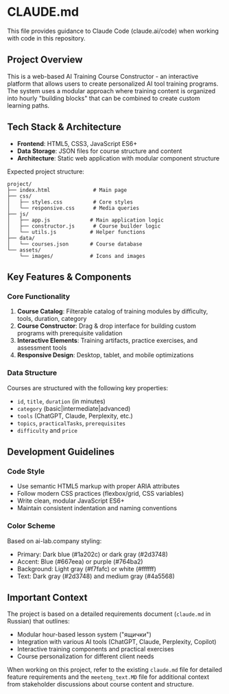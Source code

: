 # CLAUDE.md

This file provides guidance to Claude Code (claude.ai/code) when working with code in this repository.

## Project Overview

This is a web-based AI Training Course Constructor - an interactive platform that allows users to create personalized AI tool training programs. The system uses a modular approach where training content is organized into hourly "building blocks" that can be combined to create custom learning paths.

## Tech Stack & Architecture

- **Frontend**: HTML5, CSS3, JavaScript ES6+
- **Data Storage**: JSON files for course structure and content
- **Architecture**: Static web application with modular component structure

Expected project structure:
```
project/
├── index.html              # Main page
├── css/
│   ├── styles.css          # Core styles
│   └── responsive.css      # Media queries
├── js/
│   ├── app.js             # Main application logic
│   ├── constructor.js      # Course builder logic
│   └── utils.js           # Helper functions
├── data/
│   └── courses.json       # Course database
└── assets/
    └── images/            # Icons and images
```

## Key Features & Components

### Core Functionality
1. **Course Catalog**: Filterable catalog of training modules by difficulty, tools, duration, category
2. **Course Constructor**: Drag & drop interface for building custom programs with prerequisite validation
3. **Interactive Elements**: Training artifacts, practice exercises, and assessment tools
4. **Responsive Design**: Desktop, tablet, and mobile optimizations

### Data Structure
Courses are structured with the following key properties:
- `id`, `title`, `duration` (in minutes)
- `category` (basic|intermediate|advanced)
- `tools` (ChatGPT, Claude, Perplexity, etc.)
- `topics`, `practicalTasks`, `prerequisites`
- `difficulty` and `price`

## Development Guidelines

### Code Style
- Use semantic HTML5 markup with proper ARIA attributes
- Follow modern CSS practices (flexbox/grid, CSS variables)
- Write clean, modular JavaScript ES6+
- Maintain consistent indentation and naming conventions

### Color Scheme
Based on ai-lab.company styling:
- Primary: Dark blue (#1a202c) or dark gray (#2d3748)
- Accent: Blue (#667eea) or purple (#764ba2)
- Background: Light gray (#f7fafc) or white (#ffffff)
- Text: Dark gray (#2d3748) and medium gray (#4a5568)

## Important Context

The project is based on a detailed requirements document (`claude.md` in Russian) that outlines:
- Modular hour-based lesson system ("ящички")
- Integration with various AI tools (ChatGPT, Claude, Perplexity, Copilot)
- Interactive training components and practical exercises
- Course personalization for different client needs

When working on this project, refer to the existing `claude.md` file for detailed feature requirements and the `meeteng_text.MD` file for additional context from stakeholder discussions about course content and structure.